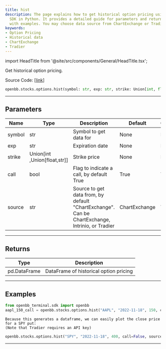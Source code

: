 ```yaml
---
title: hist
description: The page explains how to get historical option pricing using the OpenBB
  SDK in Python. It provides a detailed guide for parameters and return types along
  with examples. You may choose data source from ChartExchange or Tradier.
keywords:
- Option Pricing
- Historical data
- ChartExchange
- Tradier
---
```


import HeadTitle from '@site/src/components/General/HeadTitle.tsx';

<HeadTitle title="stocks.options.hist - Reference | OpenBB SDK Docs" />

Get historical option pricing.

Source Code: [[link](https://github.com/OpenBB-finance/OpenBBTerminal/tree/main/openbb_terminal/stocks/options/options_sdk_helper.py#L168)]

```python wordwrap
openbb.stocks.options.hist(symbol: str, exp: str, strike: Union[int, float, str], call: bool = True, source: Any = "ChartExchange")
```

---

## Parameters

| Name | Type | Description | Default | Optional |
| ---- | ---- | ----------- | ------- | -------- |
| symbol | str | Symbol to get data for | None | False |
| exp | str | Expiration date | None | False |
| strike | Union[int ,Union[float,str]] | Strike price | None | False |
| call | bool | Flag to indicate a call, by default True | True | True |
| source | str | Source to get data from, by default "ChartExchange". Can be ChartExchange, Intrinio, or Tradier | ChartExchange | True |


---

## Returns

| Type | Description |
| ---- | ----------- |
| pd.DataFrame | DataFrame of historical option pricing |
---

## Examples

```python
from openbb_terminal.sdk import openbb
aapl_150_call = openbb.stocks.options.hist("AAPL", "2022-11-18", 150, call=True, source="ChartExchange")
```

```
Because this generates a dataframe, we can easily plot the close price for a SPY put:
(Note that Tradier requires an API key)
```
```python
openbb.stocks.options.hist("SPY", "2022-11-18", 400, call=False, source="Tradier").plot(y="close")
```

---

